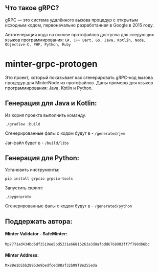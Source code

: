 ## Что такое gRPC?

gRPC — это система удалённого вызова процедур с открытым исходным кодом, первоначально разработанная в Google в 2015 году.

Автогенерация кода на основе протофайлов доступна для следующих языков программирования: ``C#, C++ Dart, Go, Java, Kotlin, Node, Objective-C, PHP, Python, Ruby``

# minter-grpc-protogen

Это проект, который показывает как сгенерировать gRPC-код вызова процедур для MinterNode из протофайлов. Даны примеры для языков программирования: Java, Kotlin и Python.

## Генерация для Java и Kotlin:
Из корня проекта выполнить команду:
```
./gradlew :build
```

Сгенерированные фалы с кодом будут в - `/generated/jvm`

Jar-файл будет в - `/build/libs`

## Генерация для Python:

Установить инструменты:
```
pip install grpcio grpcio-tools
```

Запустить скрипт:
```
./pygenproto
```

Сгенерированные фалы с кодом будут в - `/generated/python`

## Поддержать автора:
#### Minter Validator - SafeMinter:
```
Mp7771ad434bd6df3519ee5bd5331e66815263a3d8afbdd6768003ff7f790db6bc
```
#### Minter Address:
```
Mx88e1b5bb28953e9bedfced88af32b09f8e255eda
```

